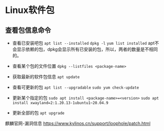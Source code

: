 # Linux软件包

## 查看包信息命令
* 查看已安装吧包
  `apt list --installed`
  `dpkg -l`
  `yum list installed`
  apt不会显示依赖的包，dpkg会显示所有已安装的包，所以，两者的数量是不相同的。
* 查看某个包的文件位置
  `dpkg --listfiles <package-name>`
  

* 获取最新的软件包信息
  `apt update`

* 查看可更新的包
  `apt list --upgradable`
  `sudo yum check-update`
* 更新某个指定的包
  `sudo apt install <package-name>=<version>`
  `sudo apt install xwayland=2:1.20.13-1ubuntu1~20.04.9`
* 更新全部的包
  `apt upgrade`


麒麟官网-漏洞信息
https://www.kylinos.cn/support/loophole/patch.html

